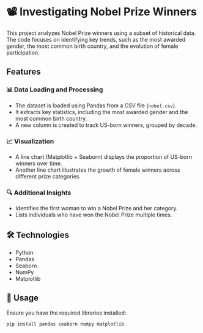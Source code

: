 # 📽️ Investigating Nobel Prize Winners

This project analyzes Nobel Prize winners using a subset of historical data. The code focuses on identifying key trends, such as the most awarded gender, the most common birth country, and the evolution of female participation.

## Features

### 📊 Data Loading and Processing
- The dataset is loaded using Pandas from a CSV file (`nobel.csv`).
- It extracts key statistics, including the most awarded gender and the most common birth country.
- A new column is created to track US-born winners, grouped by decade.

### 📈 Visualization
- A line chart (Matplotlib + Seaborn) displays the proportion of US-born winners over time.
- Another line chart illustrates the growth of female winners across different prize categories.

### 🔍 Additional Insights
- Identifies the first woman to win a Nobel Prize and her category.
- Lists individuals who have won the Nobel Prize multiple times.

## 🛠 Technologies
- Python
- Pandas
- Seaborn
- NumPy
- Matplotlib

## 🚀 Usage
Ensure you have the required libraries installed:

```bash
pip install pandas seaborn numpy matplotlib

